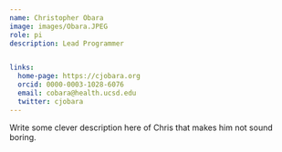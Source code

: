 ```yaml
---
name: Christopher Obara
image: images/Obara.JPEG
role: pi
description: Lead Programmer


links:
  home-page: https://cjobara.org
  orcid: 0000-0003-1028-6076
  email: cobara@health.ucsd.edu
  twitter: cjobara
---
```


Write some clever description here of Chris that makes him not sound boring.
